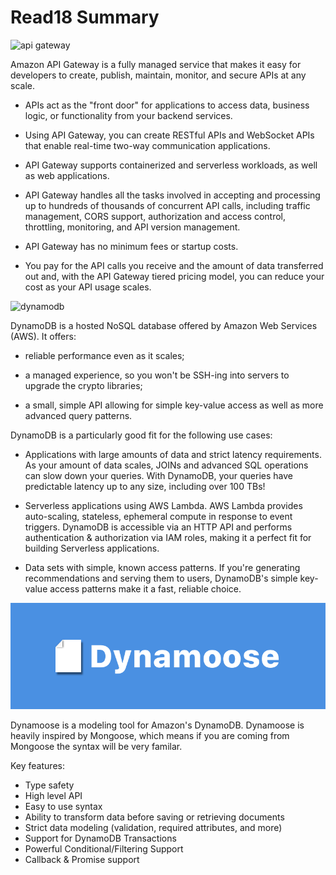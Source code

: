 # Read18 Summary

![api gateway](https://d1.awsstatic.com/serverless/New-API-GW-Diagram.c9fc9835d2a9aa00ef90d0ddc4c6402a2536de0d.png)

Amazon API Gateway is a fully managed service that makes it easy for developers to create, publish, maintain, monitor, and secure APIs at any scale. 

* APIs act as the "front door" for applications to access data, business logic, or functionality from your backend services. 

* Using API Gateway, you can create RESTful APIs and WebSocket APIs that enable real-time two-way communication applications. 

* API Gateway supports containerized and serverless workloads, as well as web applications.

* API Gateway handles all the tasks involved in accepting and processing up to hundreds of thousands of concurrent API calls, including traffic management, CORS support, authorization and access control, throttling, monitoring, and API version management. 

* API Gateway has no minimum fees or startup costs. 

* You pay for the API calls you receive and the amount of data transferred out and, with the API Gateway tiered pricing model, you can reduce your cost as your API usage scales.

![dynamodb](https://miro.medium.com/max/1000/1*afhq_7-zOdbxJYNZ2O_guw.png)

DynamoDB is a hosted NoSQL database offered by Amazon Web Services (AWS). It offers:

* reliable performance even as it scales;

* a managed experience, so you won't be SSH-ing into servers to upgrade the crypto libraries;

* a small, simple API allowing for simple key-value access as well as more advanced query patterns.

DynamoDB is a particularly good fit for the following use cases:

* Applications with large amounts of data and strict latency requirements. As your amount of data scales, JOINs and advanced SQL operations can slow down your queries. With DynamoDB, your queries have predictable latency up to any size, including over 100 TBs!

* Serverless applications using AWS Lambda. AWS Lambda provides auto-scaling, stateless, ephemeral compute in response to event triggers. DynamoDB is accessible via an HTTP API and performs authentication & authorization via IAM roles, making it a perfect fit for building Serverless applications.

* Data sets with simple, known access patterns. If you're generating recommendations and serving them to users, DynamoDB's simple key-value access patterns make it a fast, reliable choice.

![dynamoose](https://raw.githubusercontent.com/dynamoose/dynamoose/main/internal/banner/Banner.png)

Dynamoose is a modeling tool for Amazon's DynamoDB. Dynamoose is heavily inspired by Mongoose, which means if you are coming from Mongoose the syntax will be very familar.

Key features:

* Type safety
* High level API
* Easy to use syntax
* Ability to transform data before saving or retrieving documents
* Strict data modeling (validation, required attributes, and more)
* Support for DynamoDB Transactions
* Powerful Conditional/Filtering Support
* Callback & Promise support